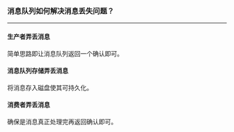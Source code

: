 ### 消息队列如何解决消息丢失问题？

------

#### 生产者弄丢消息

简单思路即让消息队列返回一个确认即可。

#### 消息队列存储弄丢消息

将消息存入磁盘使其可持久化。

#### 消费者弄丢消息

确保是消息真正处理完再返回确认即可。